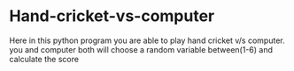 # Hand-cricket-vs-computer
Here in this python program you are able to play hand cricket v/s computer. you and computer both will choose a random variable between(1-6) and calculate the score
